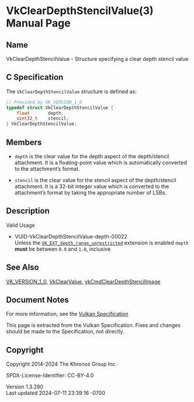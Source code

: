 # VkClearDepthStencilValue(3) Manual Page

## Name

VkClearDepthStencilValue - Structure specifying a clear depth stencil
value



## <a href="#_c_specification" class="anchor"></a>C Specification

The `VkClearDepthStencilValue` structure is defined as:

``` c
// Provided by VK_VERSION_1_0
typedef struct VkClearDepthStencilValue {
    float       depth;
    uint32_t    stencil;
} VkClearDepthStencilValue;
```

## <a href="#_members" class="anchor"></a>Members

- `depth` is the clear value for the depth aspect of the depth/stencil
  attachment. It is a floating-point value which is automatically
  converted to the attachment’s format.

- `stencil` is the clear value for the stencil aspect of the
  depth/stencil attachment. It is a 32-bit integer value which is
  converted to the attachment’s format by taking the appropriate number
  of LSBs.

## <a href="#_description" class="anchor"></a>Description

Valid Usage

- <a href="#VUID-VkClearDepthStencilValue-depth-00022"
  id="VUID-VkClearDepthStencilValue-depth-00022"></a>
  VUID-VkClearDepthStencilValue-depth-00022  
  Unless the
  [`VK_EXT_depth_range_unrestricted`](VK_EXT_depth_range_unrestricted.html)
  extension is enabled `depth` **must** be between `0.0` and `1.0`,
  inclusive

## <a href="#_see_also" class="anchor"></a>See Also

[VK_VERSION_1_0](https://registry.khronos.org/vulkan/specs/1.3-extensions/man/html/VK_VERSION_1_0.html),
[VkClearValue](https://registry.khronos.org/vulkan/specs/1.3-extensions/man/html/VkClearValue.html),
[vkCmdClearDepthStencilImage](https://registry.khronos.org/vulkan/specs/1.3-extensions/man/html/vkCmdClearDepthStencilImage.html)

## <a href="#_document_notes" class="anchor"></a>Document Notes

For more information, see the <a
href="https://registry.khronos.org/vulkan/specs/1.3-extensions/html/vkspec.html#VkClearDepthStencilValue"
target="_blank" rel="noopener">Vulkan Specification</a>

This page is extracted from the Vulkan Specification. Fixes and changes
should be made to the Specification, not directly.

## <a href="#_copyright" class="anchor"></a>Copyright

Copyright 2014-2024 The Khronos Group Inc.

SPDX-License-Identifier: CC-BY-4.0

Version 1.3.290  
Last updated 2024-07-11 23:39:16 -0700
